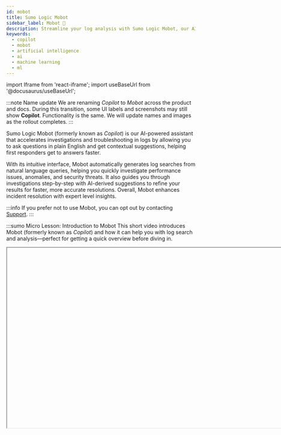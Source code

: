 ```yaml
---
id: mobot
title: Sumo Logic Mobot
sidebar_label: Mobot 🤖
description: Streamline your log analysis with Sumo Logic Mobot, our AI-based assistant designed to simplify log analysis by allowing you to ask questions in plain English and providing search suggestions without the need to write log queries.
keywords:
  - copilot
  - mobot
  - artificial intelligence
  - ai
  - machine learning
  - ml
---
```


import Iframe from 'react-iframe';
import useBaseUrl from '@docusaurus/useBaseUrl';

:::note Name update
We are renaming *Copilot* to *Mobot* across the product and docs. During this transition, some UI labels and screenshots may still show **Copilot**. Functionality is the same. We will update names and images as the rollout completes.
:::

Sumo Logic Mobot (formerly known as *Copilot*) is our AI-powered assistant that accelerates investigations and troubleshooting in logs by allowing you to ask questions in plain English and get contextual suggestions, helping first responders get to answers faster.

With its intuitive interface, Mobot automatically generates log searches from natural language queries, helping you quickly investigate performance issues, anomalies, and security threats. It also guides you through investigations step-by-step with AI-derived suggestions to refine your results for faster, more accurate resolutions. Overall, Mobot enhances incident resolution with expert level insights.

:::info
If you prefer not to use Mobot, you can opt out by contacting [Support](https://support.sumologic.com/support/s/).
:::

:::sumo Micro Lesson: Introduction to Mobot
This short video introduces Mobot (formerly known as *Copilot*) and how it can help you with log search and analysis—perfect for getting a quick overview before diving in.

<Iframe url="https://fast.wistia.net/embed/iframe/o9uftxw012?web_component=true&seo=true&videoFoam=false"
  width="854px"
  height="480px"
  id="wistiaVideo"
  className="video-container"
  display="initial"
  position="relative"
  allow="autoplay; fullscreen"
  allowfullscreen
/>

:::


## Key features

Mobot accelerates incident response by combining prebuilt contextual insights with natural language queries and enhancing time to insights for users across your organization. With sub-3-second response times with over 90% translation accuracy for most queries, Mobot ensures fast and dependable results for supported log sources.

* **Natural language queries**. Ask questions in plain English.
* **Contextual suggestions**. Get suggestions relevant to your troubleshooting and investigations context.
* **Conversation history**. Save and resume troubleshooting or investigation sessions without losing context.
* **Auto-visualize**. Mobot automatically generates charts from search results, which you can add directly to dashboards, reducing time and effort in data interpretation.
* **Log compatibility**. Mobot supports structured logs, semi-structured logs (partial JSON), and unstructured logs (e.g., Palo Alto Firewall) when Field Extraction Rules (FERs) are applied. This ensures valuable insights across a variety of log formats.
* **Enhanced query experience**. Auto-complete to streamline natural language queries.

## Security and compliance

Sumo Logic Mobot leverages foundational models provided by Amazon Bedrock, inheriting their robust compliance and security posture. For detailed information, refer to the following Amazon Bedrock security and compliance resources:

* [Security in Amazon Bedrock](https://docs.aws.amazon.com/bedrock/latest/userguide/security.html)
* [Amazon Bedrock Security and Privacy](https://aws.amazon.com/bedrock/security-compliance/)

Additionally, all aspects of our service, including Mobot, adhere to the security and compliance requirements outlined in our [service agreement](https://www.sumologic.com/service-agreement) or in individually negotiated contracts.

* **Customer data privacy**. Mobot ensures customer data remains private and secure. No customer data or PII is used to train the AI models. Context for AI processing is limited to schema and field samples, reviewed for legal and compliance purposes.
* **Rolling data expiration**. Some features may store query history temporarily for performance, but data is expired on a rolling basis.
* **AI provider**. Mobot uses a foundation model served by Amazon Bedrock. The provider has no access to your data.

## Who benefits from Mobot?

Mobot is ideal for users of all skill levels:

* **On-call engineers**. Accelerate time to resolution by surfacing key troubleshooting insights.
* **Security engineers**. Obtain security insights rapidly for faster security incident resolution.
* **Early career professionals**. Simplifies troubleshooting with natural language queries, making incident resolution accessible to those unfamiliar with query syntax.
* **Practitioners**. Speeds up workflows with auto-complete and context-aware suggestions for frequent tasks.
* **Experts**. Provides IDE-style assistance for crafting complex queries efficiently.

## How to use Mobot

In this section, you'll learn the recommended workflow for using Mobot effectively, along with best practices to maximize its benefits.

:::sumo Micro Lesson: Using Mobot
See Mobot (formerly known as *Copilot*) in action with a hands-on walkthrough of the UI and prompt-based search.

<Iframe url="https://fast.wistia.net/embed/iframe/t67ovt9hqj?web_component=true&seo=true&videoFoam=false"
  width="854px"
  height="480px"
  id="wistiaVideo"
  className="video-container"
  display="initial"
  position="relative"
  allow="autoplay; fullscreen"
  allowfullscreen
/>

:::

### Step 1: Open Mobot

To start using Mobot:

From the [**New UI**](/docs/get-started/sumo-logic-ui), click **Copilot** (or **Mobot**) in the left nav.

From the [**Classic UI**](/docs/get-started/sumo-logic-ui-classic), click the **Copilot** (or **Mobot**) tab.

### Step 2: Review and adjust the auto-selected source

Mobot automatically selects a source category based on its assessment of user intent. Review the selection and adjust it if needed. You can also manually enter a source expression to define the scope of your exploration.  

For example, to explore AWS WAF logs, select the appropriate source. For indexes, use `_index=<index name>`. Autocompletion is supported—start typing a few words to see source suggestions and choose one.

<img src={useBaseUrl('img/search/mobot/source-category.png')} alt="Mobot source category" style={{border: '1px solid gray'}} width="700" />

### Step 3: Execute a query

#### Click a suggestion

Click on any of the prebuilt **Suggestions** prompts to launch your investigation. These AI-curated natural language insights are tailored to the specific source you've chosen.

In this example, we'll click `Count the number of log entries by the collector ID`. This translates the insight to a log query and renders results.

<img src={useBaseUrl('img/search/mobot/suggestions.png')} alt="Mobot time period" style={{border: '1px solid gray'}} width="700" />

You can pin a suggestion for easy access later. Just hover over a suggestion and click **Pin suggestion** (pin icon). The pinned suggestion will stay at the top of your **Suggestions** list within that conversation.

#### Ask a question

In the **Ask Something...** field, you can manually enter a natural language prompt, similar to the prebuilt options under **Suggestions**. You can also use autocompletion—start typing a keyword to see relevant suggestions.<br/><img src={useBaseUrl('img/search/mobot/manual-entry.png')} alt="Entering a prompt in the Mobot Ask field" style={{border: '1px solid gray'}} width="600" />

To get the best results, focus your queries on a specific, well-defined problem. Broad or vague questions may lead to inaccurate or incomplete results. If Mobot cannot translate your prompt into a valid query, you'll see a "Failed translation" message.

Whenever possible, break down complex questions into smaller, clear requirements. This helps Mobot generate more accurate and actionable responses.<br/><img src={useBaseUrl('img/search/mobot/periods-query-syntax.gif')} alt="Mobot time period" style={{border: '1px solid gray'}} width="700" />

#### Tips and tricks

* **Start with a broad query**. Begin with a query like `Show me the most recent logs` to understand the structure and available fields in your logs.  
* **Disambiguate field names**. If fields have similar names and cause confusion, explicitly specify the field (e.g., `<field_name>`) to improve accuracy.  
* **Experiment with phrasing**. Try multiple variations of a query to provide context and receive more relevant suggestions.  
* **Include time or variations to add `timeslice` as a dimension**. When timeslicing data, include the term `time` in your query. For example: `Count requests, every 1m, different code challenges and user used during login attempts by time`.
* **Explore context-aware suggestions**. Use prompts like `Calculate 95th percentile latency` or `Visualize request volumes over time` to quickly surface key metrics.
* **Detect malicious activity**. Try queries like `Count register requests by 503 status code, IP, and threat confidence` to uncover potential DDoS attacks.

Below are examples of how you can phrase queries if the autocompletions and contextual suggestions are not relevant to you:

* `Count logs by` [field(s)] and `Group logs by` [field(s)] produce the same result
* `Sort by` [field(s)] [in descending order]
* `Percentage by` [field] `values`
* `Find` [stat] `for` [field] (max, min, standard deviation, etc.)
* `Filter by` [field] `contains` [keyword]
   :::note
   Keyword searches are case-sensitive.
   :::
* `Apply logreduce to logs`

More examples:

* Detecting malicious activity:
   ```
   Count logs by action. Sort the results.
   Filter results by action contains Malicious.
   ```
* Advanced analysis with users and URLs:
   ```
   Count logs by action, url, user.
   Sort the results. Filter results by action contains Malicious.
   ```  
* Root cause analysis for latency:
   ```
   Calculate 95th percentile latency by service and API.
   ```

Additional prompts can trigger more advanced activities (e.g., mapping network activity against CrowdStrike):

* `Analyze risk and severity of network activity`
* `Identify top application categories accessed`

#### Time range

By default, Mobot searches run with a 15-minute time range. If your search returns no results, consider expanding the time range.

1. Click the clock icon and select your desired time range from the dropdown.<br/><img src={useBaseUrl('img/search/mobot/time-period.png')} alt="Mobot time period" style={{border: '1px solid gray'}} width="400" />
1. Click the search button.<br/><img src={useBaseUrl('img/search/mobot/search-button.png')} alt="Mobot search button" style={{border: '1px solid gray'}} width="250" />

#### Chart type

Mobot will automatically attempt to visualize your data. For example, a query like `Top ip by geo` will trigger a geo lookup and display the results on a map:

<img src={useBaseUrl('img/search/mobot/geo-chart.png')} alt="Mobot chart types" style={{border: '1px solid gray'}} width="800" />

The following rules are used to deduce chart type:
* If both latitude and longitude fields exist, it returns a MAP chart type.
* If there is only one field and one record, it returns an SVP chart type. Example query: `(_sourceCategory=ic/linux/gcp) | count by %"_sourcename" | count`
* If a `sort` operator is present and there are string fields, it returns a TABLE. Given that there is a `sort` operator, probably the user is interested in `count`. Query: `(_sourceCategory=ic/linux/gcp) | count by %"_sourcename" | sort by _count`
* If there is a `_timeslice` field, it returns a LINE chart type if there are numeric fields or a TABLE chart type if there are string fields.
* If there is one string field, one numeric field, and record count is less than 6, it returns a PIE chart type. Query: `(_sourceCategory=ic/linux/gcp) | count by %"_sourcename"`.
* If there is one string field, less than 3 numeric fields, and record count is less than 20, it returns a LINE chart.
* If none of the above conditions are met, it defaults to returning a TABLE chart type.

If required, select your preferred chart type, such as **Table**, **Bar**, **Column**, or **Line** view to visualize your results. You can also click **Add to Dashboard** to export an AI-generated dashboard for root cause analysis.

<img src={useBaseUrl('img/search/mobot/chart-types.png')} alt="Mobot chart types" style={{border: '1px solid gray'}} width="500" />

#### Edit query code

You can manually edit your log search query code if needed.

1. Click in the code editor field and edit your search. New to Sumo Logic query language? Learn more in the [Search Query Language](/docs/search/search-query-language) guide.<br/><img src={useBaseUrl('img/search/mobot/code-editor.png')} alt="Mobot time period" style={{border: '1px solid gray'}} width="500" />
1. When you're done, press Enter or click the search button.<br/><img src={useBaseUrl('img/search/mobot/play.png')} alt="Mobot time period" style={{border: '1px solid gray'}} width="500" />

:::tip
To save space, you can use the **Hide Log Query** icon to collapse the log query code.<br/><img src={useBaseUrl('img/search/mobot/show-hide-query.png')} alt="Mobot time period" style={{border: '1px solid gray'}} width="500" />
:::

#### Compatible Log Formats

Mobot querying is compatible with JSON logs, partial JSON logs, and unstructured logs with Field Extraction Rules. It cannot be used to query metrics or trace telemetry.

To retrieve a list of `_sourceCategories` with JSON data, use the following query:

```sql
_sourceCategory=* "{" "}"
| limit 10000 | logreduce keys noaggregate
| count by _sourceCategory, _schema
| where _schema != "unknown"
| sum(_count) by _sourceCategory
```

If your log query contains a mix of JSON and non-JSON formatting (i.e., a log file is partially JSON), you can isolate the JSON portion by adding a left curly brace (`{`) to the source expression to trigger **Suggestions**.<br/><img src={useBaseUrl('img/search/mobot/json.png')} alt="Mobot JSON formatting" style={{border: '1px solid gray'}} width="350" />

#### Edit Title

Mobot automatically updates conversation titles based on your query. You can also set a custom title by clicking the "Edit Title" (pencil) icon. This helps keep investigations organized and easier to revisit.

#### History

The conversation history feature saves all previous queries and suggestions, allowing you to backtrack and refine your investigation. For example, if a status code analysis yields inconclusive results, you can revisit earlier queries to explore other possibilities.

This functionality can be useful when you're working on multiple incidents at the same time. To view Mobot interactions related to an incident, click **History**.<br/><img src={useBaseUrl('img/search/mobot/history.png')} alt="Mobot History" style={{border: '1px solid gray'}} width="700" />

There are two ways to resume a conversation:

* Click the "Resume Conversation" icon to pick up from the last query in a conversation.<br/><img src={useBaseUrl('img/search/mobot/resume-convo-history1.png')} alt="Mobot History" style={{border: '1px solid gray'}} width="600" />
* Click on any row in a conversation history, then click the "Open in Mobot" icon to resume from a specific query in a conversation.<br/><img src={useBaseUrl('img/search/mobot/resume-convo-history2.png')} alt="Mobot History" style={{border: '1px solid gray'}} width="600" />

#### New Conversation

To start a fresh exploration, click **New Conversation**. This clears your current session and allows you to begin with a clean slate.<br/><img src={useBaseUrl('img/search/mobot/new-conversation.png')} alt="Mobot new conversation" style={{border: '1px solid gray'}} width="700" />


### Step 4: Open in Log Search

You can open your query in [Log Search](/docs/search) to access Sumo Logic’s full search functionality. This allows you to continue investigating, refine your query, save the search, or take action as needed.

There are two ways to do this:

* From your conversation, click the "Open in Log Search" icon.<br/><img src={useBaseUrl('img/search/mobot/open-in-log-search1.png')} alt="Mobot open in log search" style={{border: '1px solid gray'}} width="600" />
* From your conversation history, hover over any row, then click the "Open in Log Search" icon.<br/><img src={useBaseUrl('img/search/mobot/open-in-log-search2.png')} alt="Open Mobot query in log search from History" style={{border: '1px solid gray'}} width="800" />

## Example queries

### Logs for security

<!-- add micro lesson when published-->

In the video, Mobot is used to investigate a security issue involving the potential leak of AWS CloudTrail access keys outside the organization.

The video demonstrates how to use Mobot to analyze AWS CloudTrail data, review AI-curated suggestions, refine searches using natural language prompts, and generate a dashboard for root cause analysis and sharing.

<Iframe url="https://www.youtube.com/embed/QrRvN2Bg4NY?si=FTbUeCI-xaJrglmm?rel=0"
        width="854px"
        height="480px"
        id="myId"
        className="video-container"
        display="initial"
        position="relative"
        allow="accelerometer; clipboard-write; encrypted-media; gyroscope; picture-in-picture"
        allowfullscreen
        />


### Cloud SIEM

You are a SecOps engineer who uses [Cloud SIEM](/docs/cse/). You are worried about a signal in Cloud SIEM regarding malicious network activity. You want to investigate network records and be proactive. You are under pressure to complete your investigation quickly. While familiar with Sumo Logic, you do not write log queries every day and could use a little help. Fortunately, all your Cloud SIEM records are in Sumo Logic.

1. In Mobot, you type the source for Cloud SIEM network records:
   ```
   _index=sec_record_network
   ```
1. You know what you are looking for. So, you ask:
   ```
   Count logs by action. Sort the results.
   ```
   <img src={useBaseUrl('img/search/mobot/cloud-siem-1.png')} alt="Mobot tab" style={{border: '1px solid gray'}} width="500" />
1. As soon as you do that, you can look at the **Suggestions** section on the right. These suggestions are curated based on their relevance to this Cloud SIEM source. You pick a suggestion to compare results to the last hour:
   ```
   Count logs by action. Sort the results. versus the previous 1h
   ```
   Notice the system translated the suggestion to a log query and rendered results as a bar graph with no user input. <br/><img src={useBaseUrl('img/search/mobot/cloud-siem-2.png')} alt="Mobot tab" style={{border: '1px solid gray'}} width="800" />
1. Switching to table view, you notice "Malicious” in the search results. So, you add in `Filter results by action contains Malicious` to the query:
   ```
   Count logs by action. Sort the results. Filter results by action contains Malicious.
   ```
   <img src={useBaseUrl('img/search/mobot/cloud-siem-3.png')} alt="Mobot tab" style={{border: '1px solid gray'}} width="800" />
   :::note
   If `Malicious` doesn't work, try `Malicious*`. Sumo Logic is case sensitive.
   :::
1. Next, you look for URLs that pertain to the malicious action:
   ```
   Count logs by action, url, user. Sort the results. Filter results by action contains Malicious.
   ```
   <img src={useBaseUrl('img/search/mobot/cloud-siem-4.png')} alt="Mobot tab" style={{border: '1px solid gray'}} width="800" />
1. Even though the activity was blocked, you can investigate the affected users in the endpoint records next.

To summarize, you conclude there is malicious activity originating from certain users who need to be investigated further.

## Role Based Access Control

Role Based Access Control is not supported for contextual suggestions and autocompletions. It is possible for a user who is blocked by [log search RBAC](/docs/manage/users-roles/roles/construct-search-filter-for-role/) to view suggestions or completions for unpermitted source expressions. However, they will not be executed by the search.

## Search behavior and data tier access

Mobot follows the same search behavior as standard log search and respects your account’s data configuration, whether you're on classic tiered pricing or Flex pricing.

### Flex pricing

For customers on [Flex pricing](/docs/manage/partitions/flex), all data is stored in a single intelligent layer and pricing is based on the volume of data scanned.

### Tiered pricing (legacy)

If you're on [classic tiered pricing](/docs/manage/partitions/data-tiers/searching-data-tiers/), Mobot by default searches across continuous data tiers only, unless otherwise specified.

To direct Mobot to search the Infrequent tier, for example, use:

```sql
_dataTier=Infrequent
```

## FAQ

<details>
<summary>What is Sumo Logic Mobot?</summary>

Mobot is an AI assistant integrated into the Sumo Logic Log Analytics Platform. It enables natural language queries and contextual troubleshooting, helping users extract actionable insights from logs. Mobot does not process or share your log data with any third party.
</details>

<details>
<summary>Can I use Mobot to analyze unstructured logs?</summary>

Yes, Mobot can extract relevant insights from unstructured logs, provided Field Extraction Rules (FERs) are applied. It also supports semi-structured logs (JSON + unstructured payloads).
</details>

<details>
<summary>Does Mobot save search history?</summary>

Yes, Mobot retains conversation and search history, allowing you to resume investigations with context and continuity.
</details>

<details>
<summary>What role does AI play in Mobot?</summary>

Mobot uses AI to interpret natural language queries and recommend search results or query refinements, streamlining log analysis.
</details>

<details>
<summary>What specific types of customer data or PII does the AI process? Does it filter out PII/sensitive information?</summary>

Mobot processes schema and field samples to provide context to the AI. While field values can contain PII or confidential data (for example, email addresses or IP addresses), these values are used solely to enable insights and are protected under strict compliance and security reviews.
</details>

<details>
<summary>Is customer data/PII used to train AI models?</summary>

No, customer data or PII is not used for training AI models. Mobot operates using a foundation model served via Amazon Bedrock, ensuring your data remains private and secure.
</details>

<details>
<summary>How long does the AI store customer information or PII, and when and how is it deleted?</summary>

Certain features may rely on query history stored on a rolling basis for performance optimization. Data is systematically expired to maintain privacy.

For example, our alerts feature log anomaly detection and build ML models from 60 days of logs. To accomplish this, we retrain the model once a week. In this example, each week, we add one week of new data while expiring the oldest week of data. Rolling data windows are done to avoid fetching 60 days of data for every training run.
</details>

<details>
<summary>Does Mobot use any open-source library, GenAI providers, or cloud providers?</summary>

For Generative AI, Mobot uses a foundation model served by Amazon Bedrock. Classical ML features leverage open-source Python libraries approved by Sumo Logic.
</details>

<details>
<summary>What is the type of AI being used?</summary>

Mobot is an ensemble of Generative AI (GenAI) and classical machine learning (ML) techniques. For example, classical ML is used for anomaly detection in alerts.
</details>

<details>
<summary>Is there a human in the loop for Mobot?</summary>

Yes, the on-call developer or security engineer troubleshooting an incident is the expected user. They interact with Mobot using natural language questions or through contextual suggestions.
</details>

<details>
<summary>Does a fourth party have access to Mobot customer data?</summary>

No. The foundation model provider used by Amazon Bedrock has no access to customer data.
</details>

<details>
<summary>Does Sumo Logic hold any AI-specific certifications or accreditations?</summary>

No, we do not currently hold any AI-specific certifications or accreditations.
</details>

<details>
<summary>How are reviews conducted on the Mobot model?</summary>

Each major capability added to Mobot undergoes legal, compliance, and application security reviews. These reviews coincide with new releases that expand insights or process new types of data.
</details>

<details>
<summary>How can I opt out of Mobot?</summary>

If you prefer not to use Mobot, contact our [support team](https://support.sumologic.com/support/s/). Your account will be updated accordingly.
</details>


## Feedback

We want your feedback! Let us know what you think by clicking the thumbs up or thumbs down icon and entering the context of your query.

<img src={useBaseUrl('img/search/mobot/feedback-thumbs.png')} alt="Mobot feedback icons" style={{border: '1px solid gray'}} width="800" />

You can also leave feedback on specific errors.

<img src={useBaseUrl('img/search/mobot/feedback-error.png')} alt="Mobot feedback icons" style={{border: '1px solid gray'}} width="800" />

## Additional resources

* Blogs:
   * [Sumo Logic Mo Copilot: AI assistant for faster incident response and simplified troubleshooting](https://www.sumologic.com/blog/mo-copilot-ai-assistant/)
   * [Designing Sumo Logic Mo Copilot for success](https://www.sumologic.com/blog/designing-mo-copilot-success/)
   * [Differentiating Sumo Logic Mo Copilot using Amazon Bedrock](https://www.sumologic.com/blog/copilot-amazon-bedrock/)
* Brief: [Sumo Logic's Mo Copilot speeds up response](https://www.sumologic.com/brief/sumo-logics-mo-copilot-speeds-up-response/)
* Webinar: [Revolutionizing Incident Management with AI: Meet Mo Copilot](https://www.sumologic.com/webinar/revolutionizing-incident-management-with-ai-meet-mo-copilot/)
